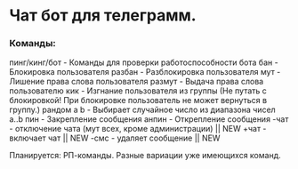 # Чат бот для телеграмм.

### Команды:
пинг/кинг/бот - Команды для проверки работоспособности бота
бан - Блокировка пользователя
разбан - Разблокировка пользователя
мут - Лишение права слова пользователя
размут - Выдача права слова пользователю
кик - Изгнание пользователя из группы (Не путать с блокировкой! При блокировке пользователь не может вернуться в группу.)
рандом a b - Выбирает случайное число из диапазона чисел a..b
пин - Закрепление сообщения
анпин - Открепление сообщения
-чат - отключение чата (мут всех, кроме администрации) || NEW
+чат - включает чат || NEW
-смс - удаляет сообщение || NEW


Планируется:
РП-команды.
Разные вариации уже имеющихся команд.